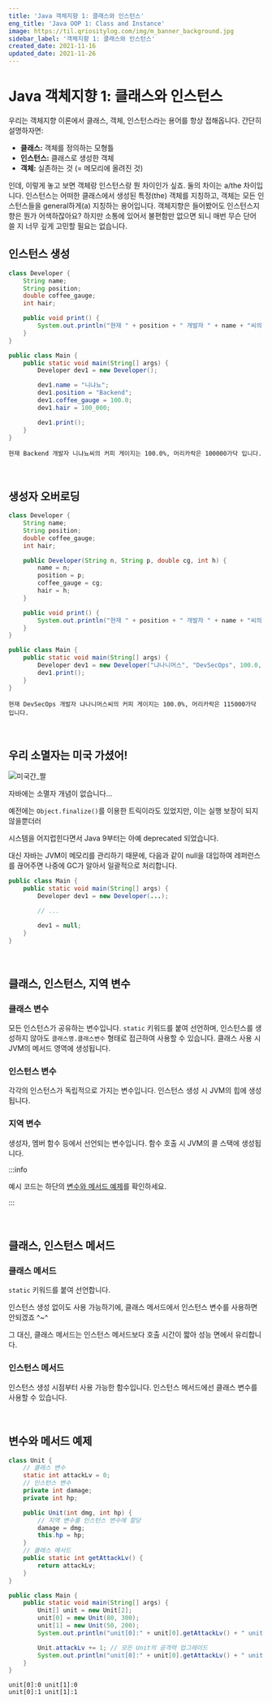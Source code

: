 ```yaml
---
title: 'Java 객체지향 1: 클래스와 인스턴스'
eng_title: 'Java OOP 1: Class and Instance'
image: https://til.qriositylog.com/img/m_banner_background.jpg
sidebar_label: '객체지향 1: 클래스와 인스턴스'
created_date: 2021-11-16
updated_date: 2021-11-26
---
```


# Java 객체지향 1: 클래스와 인스턴스

우리는 객체지향 이론에서 클래스, 객체, 인스턴스라는 용어를 항상 접해옵니다. 간단히 설명하자면:

- **클래스:** 객체를 정의하는 모형틀
- **인스턴스:** 클래스로 생성한 객체
- **객체:** 실존하는 것 (= 메모리에 올려진 것)

인데, 이렇게 놓고 보면 객체랑 인스턴스랑 뭔 차이인가 싶죠. 둘의 차이는 a/the 차이입니다. 인스턴스는 어떠한 클래스에서 생성된 특정(the) 객체를 지칭하고, 객체는 모든 인스턴스들을 general하게(a) 지칭하는 용어입니다. 객체지향은 들어봤어도 인스턴스지향은 뭔가 어색하잖아요? 하지만 소통에 있어서 불편함만 없으면 되니 매번 무슨 단어 쓸 지 너무 깊게 고민할 필요는 없습니다.
<br />

## 인스턴스 생성

```java
class Developer {
    String name;
    String position;
    double coffee_gauge;
    int hair;

    public void print() {
        System.out.println("현재 " + position + " 개발자 " + name + "씨의 커피 게이지는 " + coffee_gauge + "%, 머리카락은 " + hair + "가닥 입니다.");
    }
}

public class Main {
    public static void main(String[] args) {
        Developer dev1 = new Developer();

        dev1.name = "니냐뇨";
        dev1.position = "Backend";
        dev1.coffee_gauge = 100.0;
        dev1.hair = 100_000;

        dev1.print();
    }
}
```
```text title=결과
현재 Backend 개발자 니냐뇨씨의 커피 게이지는 100.0%, 머리카락은 100000가닥 입니다.

```
<br />

## 생성자 오버로딩
```java
class Developer {
    String name;
    String position;
    double coffee_gauge;
    int hair;

    public Developer(String n, String p, double cg, int h) {
        name = n;
	    position = p;
	    coffee_gauge = cg;
	    hair = h;
    }

    public void print() {
        System.out.println("현재 " + position + " 개발자 " + name + "씨의 커피 게이지는 " + coffee_gauge + "%, 머리카락은 " + hair + "가닥 입니다.");
    }
}

public class Main {
    public static void main(String[] args) {
        Developer dev1 = new Developer("냐나니머스", "DevSecOps", 100.0, 115_000);
        dev1.print();
    }
}
```
```text title=결과
현재 DevSecOps 개발자 냐나니머스씨의 커피 게이지는 100.0%, 머리카락은 115000가닥 입니다.

```
<br />

## 우리 소멸자는 미국 가셨어!
![미국간_짤](https://user-images.githubusercontent.com/77003554/143244006-cde2d598-3ac4-41e4-aff8-1327a61d1051.png)

자바에는 소멸자 개념이 없습니다...

예전에는 `Object.finalize()`를 이용한 트릭이라도 있었지만, 이는 실행 보장이 되지 않을뿐더러

시스템을 어지럽힌다면서 Java 9부터는 아예 deprecated 되었습니다.

대신 자바는 JVM이 메모리를 관리하기 때문에, 다음과 같이 null을 대입하여 레퍼런스를 끊어주면 나중에 GC가 알아서 일괄적으로 처리합니다.

```java
public class Main {
    public static void main(String[] args) {
        Developer dev1 = new Developer(...);

	    // ...

        dev1 = null;
    }
}
```
<br />

## 클래스, 인스턴스, 지역 변수

### 클래스 변수

모든 인스턴스가 공유하는 변수입니다. `static` 키워드를 붙여 선언하며, 인스턴스를 생성하지 않아도 `클래스명.클래스변수` 형태로 접근하여 사용할 수 있습니다. 클래스 사용 시 JVM의 메서드 영역에 생성됩니다.

### 인스턴스 변수

각각의 인스턴스가 독립적으로 가지는 변수입니다. 인스턴스 생성 시 JVM의 힙에 생성됩니다.

### 지역 변수

생성자, 멤버 함수 등에서 선언되는 변수입니다. 함수 호출 시 JVM의 콜 스택에 생성됩니다.

:::info

예시 코드는 하단의 [변수와 메서드 예제](#%EB%B3%80%EC%88%98%EC%99%80-%EB%A9%94%EC%84%9C%EB%93%9C-%EC%98%88%EC%A0%9C)를 확인하세요.

:::

<br />

## 클래스, 인스턴스 메서드

### 클래스 메서드

`static` 키워드를 붙여 선언합니다.

인스턴스 생성 없이도 사용 가능하기에, 클래스 메서드에서 인스턴스 변수를 사용하면 안되겠죠 ^~^

그 대신, 클래스 메서드는 인스턴스 메서드보다 호출 시간이 짧아 성능 면에서 유리합니다.


### 인스턴스 메서드

인스턴스 생성 시점부터 사용 가능한 함수입니다. 인스턴스 메서드에선 클래스 변수를 사용할 수 있습니다.

<br />

## 변수와 메서드 예제
```java
class Unit {
    // 클래스 변수
    static int attackLv = 0;
    // 인스턴스 변수
    private int damage;
    private int hp;

    public Unit(int dmg, int hp) {
        // 지역 변수를 인스턴스 변수에 할당
        damage = dmg;
        this.hp = hp;
    }
    // 클래스 메서드
    public static int getAttackLv() {
        return attackLv;
    }
}

public class Main {
    public static void main(String[] args) {
        Unit[] unit = new Unit[2];
	    unit[0] = new Unit(80, 300);
        unit[1] = new Unit(50, 200);
        System.out.println("unit[0]:" + unit[0].getAttackLv() + " unit[1]:" + unit[1].getAttackLv());

        Unit.attackLv += 1; // 모든 Unit의 공격력 업그레이드
        System.out.println("unit[0]:" + unit[0].getAttackLv() + " unit[1]:" + unit[1].getAttackLv());
    }
}
```
```text title=결과
unit[0]:0 unit[1]:0
unit[0]:1 unit[1]:1

```
